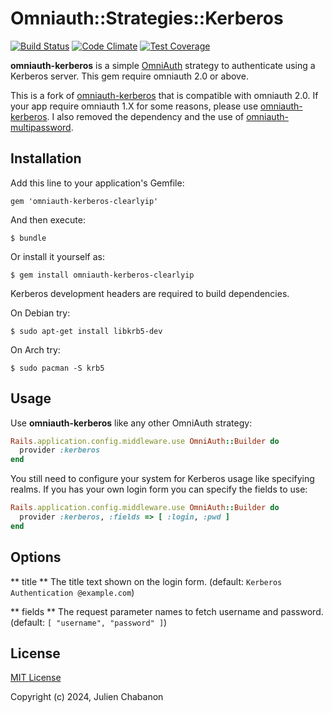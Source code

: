 # Omniauth::Strategies::Kerberos

[![Build Status](https://travis-ci.org/jgraichen/omniauth-kerberos.svg)](https://travis-ci.org/jgraichen/omniauth-kerberos)
[![Code Climate](https://codeclimate.com/github/jgraichen/omniauth-kerberos/badges/gpa.svg)](https://codeclimate.com/github/jgraichen/omniauth-kerberos)
[![Test Coverage](https://codeclimate.com/github/jgraichen/omniauth-kerberos/badges/coverage.svg)](https://codeclimate.com/github/jgraichen/omniauth-kerberos/coverage)

**omniauth-kerberos** is a simple [OmniAuth](https://github.com/intridea/omniauth) strategy to authenticate using a Kerberos server. This gem require omniauth 2.0 or above.

This is a fork of [omniauth-kerberos](https://github.com/jgraichen/omniauth-kerberos) that is compatible with omniauth 2.0. If your app require omniauth 1.X for some reasons, please use [omniauth-kerberos](https://github.com/jgraichen/omniauth-kerberos).
I also removed the dependency and the use of [omniauth-multipassword](https://github.com/jgraichen/omniauth-multipassword).


## Installation

Add this line to your application's Gemfile:

    gem 'omniauth-kerberos-clearlyip'

And then execute:

    $ bundle

Or install it yourself as:

    $ gem install omniauth-kerberos-clearlyip

Kerberos development headers are required to build dependencies.

On Debian try:

	$ sudo apt-get install libkrb5-dev

 On Arch try:
 
	$ sudo pacman -S krb5

## Usage

Use **omniauth-kerberos** like any other OmniAuth strategy:

```ruby
Rails.application.config.middleware.use OmniAuth::Builder do
  provider :kerberos
end
```

You still need to configure your system for Kerberos usage like specifying realms. If you has your own login form you can specify the fields to use:

```ruby
Rails.application.config.middleware.use OmniAuth::Builder do
  provider :kerberos, :fields => [ :login, :pwd ]
end
```


## Options

** title **
The title text shown on the login form.
(default: `Kerberos Authentication @example.com`)

** fields **
The request parameter names to fetch username and password.
(default: `[ "username", "password" ]`)


## License

[MIT License](http://www.opensource.org/licenses/mit-license.php)

Copyright (c) 2024, Julien Chabanon
